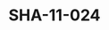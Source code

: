 ---
pid: SHA-11-024
title: SHA-11-024
language: ar
collection: شرحبيل احمد
original_label: 
rights: شرحبيل احمد
location_of_original: شرحبيل احمد
photographer_or_studio: 
scanned_from: photograph 16.6 by 22.4
_date: 18/3/1966
location: اثيوبيا، باشوفتو مطار عسكري
description: استقبال فرقة هرامبي في المطار
additional_notes: 
permission_display: 'yes'
on_server: 'no'
on_website: 'no'
permalink: "/archive/ar/sha-11-024.html"
layout: photo-page
---